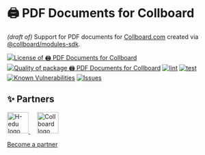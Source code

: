 # 🖨️ PDF Documents for Collboard

_(draft of)_ Support for PDF documents for [Collboard.com](https://collboard.com/) created via [@collboard/modules-sdk](https://www.npmjs.com/package/@collboard/modules-sdk).

<!--Badges-->
<!--⚠️WARNING: This section was generated by https://github.com/hejny/batch-project-editor/blob/main/src/workflows/800-badges/badges.ts so every manual change will be overwritten.-->


[![License of 🖨️ PDF Documents for Collboard](https://img.shields.io/github/license/collboard/pdf-support.svg?style=flat)](https://github.com/collboard/pdf-support/blob/main/LICENSE)
[![Quality of package 🖨️ PDF Documents for Collboard](https://packagequality.com/shield/pdf-support.svg)](https://packagequality.com/#?package=pdf-support)
[![lint](https://github.com/collboard/pdf-support/actions/workflows/lint.yml/badge.svg)](https://github.com/collboard/pdf-support/actions/workflows/lint.yml)
[![test](https://github.com/collboard/pdf-support/actions/workflows/test.yml/badge.svg)](https://github.com/collboard/pdf-support/actions/workflows/test.yml)
[![Known Vulnerabilities](https://snyk.io/test/github/collboard/pdf-support/badge.svg)](https://snyk.io/test/github/collboard/pdf-support)
[![Issues](https://img.shields.io/github/issues/collboard/pdf-support.svg?style=flat)](https://github.com/collboard/pdf-support/issues)
<!--[![NPM Version of 🖨️ PDF Documents for Collboard](https://badge.fury.io/js/pdf-support.svg)](https://www.npmjs.com/package/pdf-support)-->

<!--/Badges-->



<!--Partners-->
<!--⚠️WARNING: This section was generated by https://github.com/hejny/batch-project-editor/blob/main/src/workflows/820-partners/partners.ts so every manual change will be overwritten.-->

## ✨ Partners


<a href="https://www.h-edu.org/">
<img src="https://www.h-edu.org/media/favicon.png" alt="H-edu logo" width="50"  />
</a>
&nbsp;&nbsp;&nbsp;
<a href="https://collboard.com/">
<img src="https://collboard.fra1.cdn.digitaloceanspaces.com/assets/18.12.1/logo-small.png" alt="Collboard logo" width="50"  />
</a>


[Become a partner](https://www.pavolhejny.com/contact/)

<!--/Partners-->